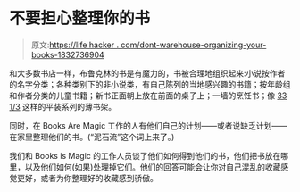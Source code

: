 # 不要担心整理你的书

> 原文:[https://life hacker . com/dont-warehouse-organizing-your-books-1832736904](https://lifehacker.com/dont-worry-about-organizing-your-books-1832736904)

和大多数书店一样，布鲁克林的书是有魔力的，书被合理地组织起来:小说按作者的名字分类；各种类别下的非小说类，有自己陈列的当地感兴趣的书籍；按年龄组和作者分类的儿童书籍；新书正面朝上放在前面的桌子上；一墙的烹饪书；像 [33 1/3](http://333sound.com/33-13-series/) 这样的平装系列的薄书架。

同时，在 Books Are Magic 工作的人有他们自己的计划——或者说缺乏计划——在家里整理他们的书。(“泥石流”这个词上来了。)

我们和 Books is Magic 的工作人员谈了他们如何得到他们的书，他们把书放在哪里，以及他们如何(如果)处理掉它们。他们的回答可能会让你对自己混乱的收藏感觉更好，或者为你整理好的收藏感到骄傲。